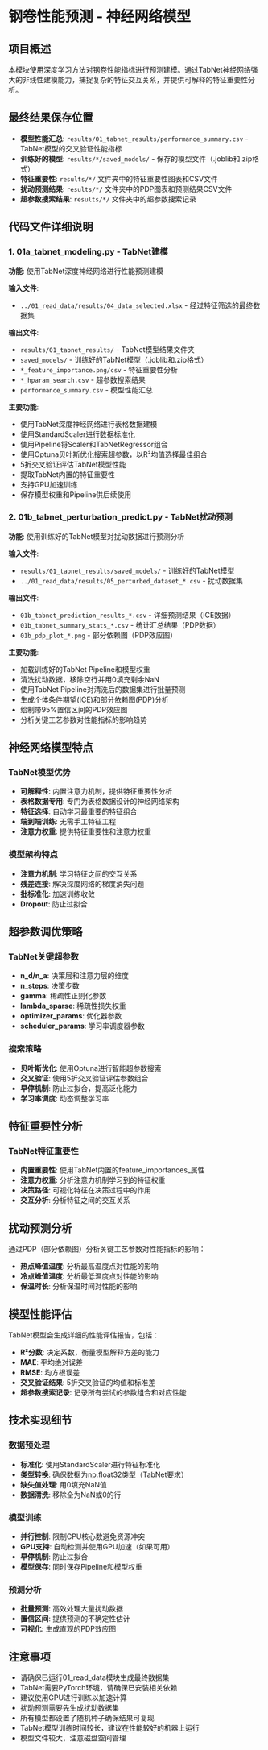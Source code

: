 # 钢卷性能预测 - 神经网络模型

## 项目概述

本模块使用深度学习方法对钢卷性能指标进行预测建模。通过TabNet神经网络强大的非线性建模能力，捕捉复杂的特征交互关系，并提供可解释的特征重要性分析。

## 最终结果保存位置

- **模型性能汇总**: `results/01_tabnet_results/performance_summary.csv` - TabNet模型的交叉验证性能指标
- **训练好的模型**: `results/*/saved_models/` - 保存的模型文件（.joblib和.zip格式）
- **特征重要性**: `results/*/` 文件夹中的特征重要性图表和CSV文件
- **扰动预测结果**: `results/*/` 文件夹中的PDP图表和预测结果CSV文件
- **超参数搜索结果**: `results/*/` 文件夹中的超参数搜索记录

## 代码文件详细说明

### 1. 01a_tabnet_modeling.py - TabNet建模

**功能**: 使用TabNet深度神经网络进行性能预测建模

**输入文件**:
- `../01_read_data/results/04_data_selected.xlsx` - 经过特征筛选的最终数据集

**输出文件**:
- `results/01_tabnet_results/` - TabNet模型结果文件夹
- `saved_models/` - 训练好的TabNet模型（.joblib和.zip格式）
- `*_feature_importance.png/csv` - 特征重要性分析
- `*_hparam_search.csv` - 超参数搜索结果
- `performance_summary.csv` - 模型性能汇总

**主要功能**:
- 使用TabNet深度神经网络进行表格数据建模
- 使用StandardScaler进行数据标准化
- 使用Pipeline将Scaler和TabNetRegressor组合
- 使用Optuna贝叶斯优化搜索超参数，以R²均值选择最佳组合
- 5折交叉验证评估TabNet模型性能
- 提取TabNet内置的特征重要性
- 支持GPU加速训练
- 保存模型权重和Pipeline供后续使用

### 2. 01b_tabnet_perturbation_predict.py - TabNet扰动预测

**功能**: 使用训练好的TabNet模型对扰动数据进行预测分析

**输入文件**:
- `results/01_tabnet_results/saved_models/` - 训练好的TabNet模型
- `../01_read_data/results/05_perturbed_dataset_*.csv` - 扰动数据集

**输出文件**:
- `01b_tabnet_prediction_results_*.csv` - 详细预测结果（ICE数据）
- `01b_tabnet_summary_stats_*.csv` - 统计汇总结果（PDP数据）
- `01b_pdp_plot_*.png` - 部分依赖图（PDP效应图）

**主要功能**:
- 加载训练好的TabNet Pipeline和模型权重
- 清洗扰动数据，移除空行并用0填充剩余NaN
- 使用TabNet Pipeline对清洗后的数据集进行批量预测
- 生成个体条件期望(ICE)和部分依赖图(PDP)分析
- 绘制带95%置信区间的PDP效应图
- 分析关键工艺参数对性能指标的影响趋势

## 神经网络模型特点

### TabNet模型优势
- **可解释性**: 内置注意力机制，提供特征重要性分析
- **表格数据专用**: 专门为表格数据设计的神经网络架构
- **特征选择**: 自动学习最重要的特征组合
- **端到端训练**: 无需手工特征工程
- **注意力权重**: 提供特征重要性和注意力权重

### 模型架构特点
- **注意力机制**: 学习特征之间的交互关系
- **残差连接**: 解决深度网络的梯度消失问题
- **批标准化**: 加速训练收敛
- **Dropout**: 防止过拟合

## 超参数调优策略

### TabNet关键超参数
- **n_d/n_a**: 决策层和注意力层的维度
- **n_steps**: 决策步数
- **gamma**: 稀疏性正则化参数
- **lambda_sparse**: 稀疏性损失权重
- **optimizer_params**: 优化器参数
- **scheduler_params**: 学习率调度器参数

### 搜索策略
- **贝叶斯优化**: 使用Optuna进行智能超参数搜索
- **交叉验证**: 使用5折交叉验证评估参数组合
- **早停机制**: 防止过拟合，提高泛化能力
- **学习率调度**: 动态调整学习率

## 特征重要性分析

### TabNet特征重要性
- **内置重要性**: 使用TabNet内置的feature_importances_属性
- **注意力权重**: 分析注意力机制学习到的特征权重
- **决策路径**: 可视化特征在决策过程中的作用
- **交互分析**: 分析特征之间的交互关系

## 扰动预测分析

通过PDP（部分依赖图）分析关键工艺参数对性能指标的影响：
- **热点峰值温度**: 分析最高温度点对性能的影响
- **冷点峰值温度**: 分析最低温度点对性能的影响
- **保温时长**: 分析保温时间对性能的影响

## 模型性能评估

TabNet模型会生成详细的性能评估报告，包括：
- **R²分数**: 决定系数，衡量模型解释方差的能力
- **MAE**: 平均绝对误差
- **RMSE**: 均方根误差
- **交叉验证结果**: 5折交叉验证的均值和标准差
- **超参数搜索记录**: 记录所有尝试的参数组合和对应性能

## 技术实现细节

### 数据预处理
- **标准化**: 使用StandardScaler进行特征标准化
- **类型转换**: 确保数据为np.float32类型（TabNet要求）
- **缺失值处理**: 用0填充NaN值
- **数据清洗**: 移除全为NaN或0的行

### 模型训练
- **并行控制**: 限制CPU核心数避免资源冲突
- **GPU支持**: 自动检测并使用GPU加速（如果可用）
- **早停机制**: 防止过拟合
- **模型保存**: 同时保存Pipeline和模型权重

### 预测分析
- **批量预测**: 高效处理大量扰动数据
- **置信区间**: 提供预测的不确定性估计
- **可视化**: 生成直观的PDP效应图


## 注意事项

- 请确保已运行01_read_data模块生成最终数据集
- TabNet需要PyTorch环境，请确保已安装相关依赖
- 建议使用GPU进行训练以加速计算
- 扰动预测需要先生成扰动数据集
- 所有模型都设置了随机种子确保结果可复现
- TabNet模型训练时间较长，建议在性能较好的机器上运行
- 模型文件较大，注意磁盘空间管理
